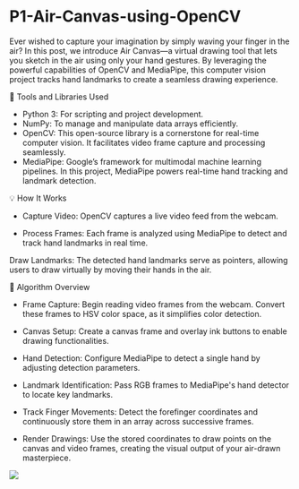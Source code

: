 # P1-Air-Canvas-using-OpenCV

Ever wished to capture your imagination by simply waving your finger in the air?
In this post, we introduce Air Canvas—a virtual drawing tool that lets you sketch in the air using only your hand gestures. By leveraging the powerful capabilities of OpenCV and MediaPipe, this computer vision project tracks hand landmarks to create a seamless drawing experience.

🔧 Tools and Libraries Used

- Python 3: For scripting and project development.
- NumPy: To manage and manipulate data arrays efficiently.
- OpenCV: This open-source library is a cornerstone for real-time computer vision. It facilitates video frame capture and processing seamlessly.
- MediaPipe: Google’s framework for multimodal machine learning pipelines. In this project, MediaPipe powers real-time hand tracking and landmark detection.

💡 How It Works

- Capture Video: OpenCV captures a live video feed from the webcam.

- Process Frames: Each frame is analyzed using MediaPipe to detect and track hand landmarks in real time.

Draw Landmarks: The detected hand landmarks serve as pointers, allowing users to draw virtually by moving their hands in the air.

🧩 Algorithm Overview

- Frame Capture: Begin reading video frames from the webcam. Convert these frames to HSV color space, as it simplifies color detection.

- Canvas Setup: Create a canvas frame and overlay ink buttons to enable drawing functionalities.

- Hand Detection: Configure MediaPipe to detect a single hand by adjusting detection parameters.

- Landmark Identification: Pass RGB frames to MediaPipe's hand detector to locate key landmarks.

- Track Finger Movements: Detect the forefinger coordinates and continuously store them in an array across successive frames.

- Render Drawings: Use the stored coordinates to draw points on the canvas and video frames, creating the visual output of your air-drawn masterpiece.

<img src="https://github.com/iamramzan/P1-Air-Canvas-using-OpenCV/blob/main/Air%20Canvas.png">

